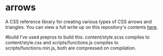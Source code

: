# arrows
A CSS reference library for creating various types of CSS arrows and triangles.
You can view a full write up on this repository's contents [here](http://triiline.com/Projects/CSSarrows).

#build
I've used prepros to build this. content/style.scss compiles to content/style.css and 
scripts/functions.js compiles to scripts/functions.min.js, both are compressed on compilation.
